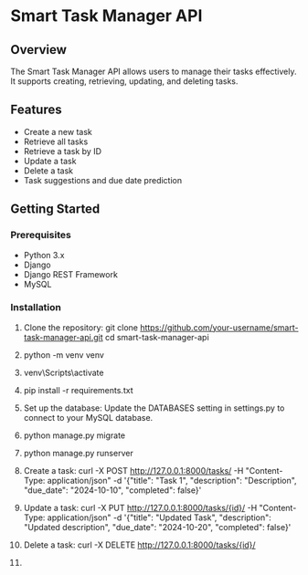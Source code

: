 # Smart Task Manager API

## Overview
The Smart Task Manager API allows users to manage their tasks effectively. It supports creating, retrieving, updating, and deleting tasks.

## Features
- Create a new task
- Retrieve all tasks
- Retrieve a task by ID
- Update a task
- Delete a task
- Task suggestions and due date prediction

## Getting Started

### Prerequisites
- Python 3.x
- Django
- Django REST Framework
- MySQL

### Installation

1. Clone the repository:
   git clone https://github.com/your-username/smart-task-manager-api.git
   cd smart-task-manager-api

2. python -m venv venv

3. venv\Scripts\activate

4. pip install -r requirements.txt

5. Set up the database:
  Update the DATABASES setting in settings.py to connect to your MySQL database.

6. python manage.py migrate

7. python manage.py runserver

8. Create a task:
   curl -X POST http://127.0.0.1:8000/tasks/ -H "Content-Type: application/json" -d '{"title": "Task 1", "description": "Description", "due_date": "2024-10-10", "completed": false}'

9. Update a task:
    curl -X PUT http://127.0.0.1:8000/tasks/{id}/ -H "Content-Type: application/json" -d '{"title": "Updated Task", "description": "Updated description", "due_date": "2024-10-20", "completed": false}'

10. Delete a task:
    curl -X DELETE http://127.0.0.1:8000/tasks/{id}/

11. 
